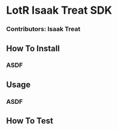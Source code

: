 # LotR Isaak Treat SDK
### Contributors: Isaak Treat

## How To Install
### ASDF

## Usage
### ASDF

## How To Test